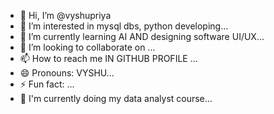 - 👋 Hi, I’m @vyshupriya
- 👀 I’m interested in mysql dbs, python developing...
- 🌱 I’m currently learning  AI AND designing software UI/UX...
- 💞️ I’m looking to collaborate on ...
- 📫 How to reach me IN GITHUB PROFILE ...
- 😄 Pronouns: VYSHU...
- ⚡ Fun fact: ...
- 🌱 I'm currently doing my data analyst course...
<!---
vyshupriya/vyshupriya is a ✨ special ✨ repository because its `README.md` (this file) appears on your GitHub profile.
You can click the Preview link to take a look at your changes.
--->
